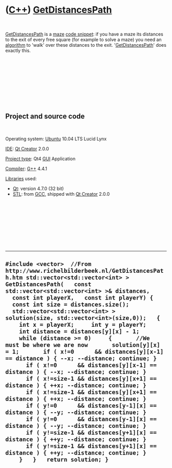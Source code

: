 



 

 

 

 

 

([C++](Cpp.md)) [GetDistancesPath](CppGetDistancesPath.md)
============================================================

 

[GetDistancesPath](CppGetDistancesPath.md) is a [maze](CppMaze.md)
[code snippet](CppCodeSnippets.md): if you have a maze its distances to
the exit of every free square (for example to solve a maze) you need an
[algorithm](CppAlgorithm.md) to 'walk' over these distances to the
exit. '[GetDistancesPath](CppGetDistancesPath.md)' does exactly this.

 

 

 

 

 

Project and source code
-----------------------

 

Operating system: [Ubuntu](http://www.ubuntu.com) 10.04 LTS Lucid Lynx

[IDE](CppIde.md): [Qt Creator](CppQt.md) 2.0.0

[Project type](CppQtProjectType.md): Qt4 [GUI](CppGui.md) Application

[Compiler](CppCompiler.md): [G++](CppGpp.md) 4.4.1

[Libraries](CppLibrary.md) used:

-   [Qt](CppQt.md): version 4.7.0 (32 bit)
-   [STL](CppStl.md): from [GCC](CppGcc.md), shipped with [Qt
    Creator](CppQt.md) 2.0.0

 

 

 

 

 

  -----------------------------------------------------------------------------------------------------------------------------------------------------------------------------------------------------------------------------------------------------------------------------------------------------------------------------------------------------------------------------------------------------------------------------------------------------------------------------------------------------------------------------------------------------------------------------------------------------------------------------------------------------------------------------------------------------------------------------------------------------------------------------------------------------------------------------------------------------------------------------------------------------------------------------------------------------------------------------------------------------------------------------------------------------------------------------------------------------------------------------------------------------------------------------------------------------------------------------------------------------------------------------------------------
  ` #include <vector>  //From http://www.richelbilderbeek.nl/GetDistancesPath.htm std::vector<std::vector<int> > GetDistancesPath(   const std::vector<std::vector<int> >& distances,   const int playerX,   const int playerY) {   const int size = distances.size();    std::vector<std::vector<int> > solution(size, std::vector<int>(size,0));   {     int x = playerX;     int y = playerY;     int distance = distances[y][x] - 1;     while (distance >= 0)     {       //We must be where we are now       solution[y][x] = 1;       if ( x!=0      && distances[y][x-1] == distance ) { --x; --distance; continue; }       if ( x!=0      && distances[y][x-1] == distance ) { --x; --distance; continue; }       if ( x!=size-1 && distances[y][x+1] == distance ) { ++x; --distance; continue; }       if ( x!=size-1 && distances[y][x+1] == distance ) { ++x; --distance; continue; }       if ( y!=0      && distances[y-1][x] == distance ) { --y; --distance; continue; }       if ( y!=0      && distances[y-1][x] == distance ) { --y; --distance; continue; }       if ( y!=size-1 && distances[y+1][x] == distance ) { ++y; --distance; continue; }       if ( y!=size-1 && distances[y+1][x] == distance ) { ++y; --distance; continue; }     }   }   return solution; } `
  -----------------------------------------------------------------------------------------------------------------------------------------------------------------------------------------------------------------------------------------------------------------------------------------------------------------------------------------------------------------------------------------------------------------------------------------------------------------------------------------------------------------------------------------------------------------------------------------------------------------------------------------------------------------------------------------------------------------------------------------------------------------------------------------------------------------------------------------------------------------------------------------------------------------------------------------------------------------------------------------------------------------------------------------------------------------------------------------------------------------------------------------------------------------------------------------------------------------------------------------------------------------------------------------------

 

 

 

 

 





 



